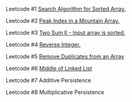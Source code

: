 Leetcode #1
<a href="https://leetcode.com/problems/binary-search/"> Search Algorithm for Sorted Array. </a>

Leetcode #2
<a href="https://leetcode.com/problems/peak-index-in-a-mountain-array/"> Peak Index in a Mountain Array. </a>

Leetcode #3
<a href="https://leetcode.com/problems/two-sum-ii-input-array-is-sorted/"> Two Sum II - Input array is sorted. </a>

Leetcode #4
<a href="https://leetcode.com/problems/reverse-integer/"> Reverse Integer. </a>

Leetcode #5
<a href="https://leetcode.com/problems/remove-duplicates-from-sorted-array/"> Remove Duplicates from an Array </a>

Leetcode #6
<a href="https://leetcode.com/problems/middle-of-the-linked-list/"> Middle of Linked List </a>

Leetcode #7
Additive Persistence

Leetcode #8
Multiplicative Persistence
